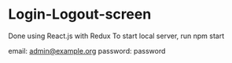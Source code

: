 # Login-Logout-screen
Done using React.js with Redux
To start local server, run npm start

email: admin@example.org
password: password
